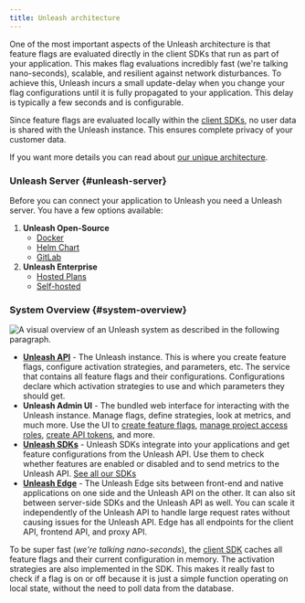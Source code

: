 ```yaml
---
title: Unleash architecture
---
```


One of the most important aspects of the Unleash architecture is that feature flags are evaluated directly in the client SDKs that run as part of your application. This makes flag evaluations incredibly fast (we're talking nano-seconds), scalable, and resilient against network disturbances. To achieve this, Unleash incurs a small update-delay when you change your flag configurations until it is fully propagated to your application. This delay is typically a few seconds and is configurable.

Since feature flags are evaluated locally within the [client SDKs](/reference/sdks), no user data is shared with the Unleash instance. This ensures complete privacy of your customer data.

If you want more details you can read about [our unique architecture](https://www.getunleash.io/blog/our-unique-architecture).

### Unleash Server {#unleash-server}

Before you can connect your application to Unleash you need a Unleash server. You have a few options available:

1. **Unleash Open-Source**
   - [Docker](../using-unleash/deploy/getting-started)
   - [Helm Chart](https://github.com/unleash/helm-charts/)
   - [GitLab](https://docs.gitlab.com/ee/operations/feature_flags.html#choose-a-client-library)
2. **Unleash Enterprise**
   - [Hosted Plans](https://www.getunleash.io/plans)
   - [Self-hosted](https://www.getunleash.io/blog/self-host-your-feature-toggle-system)

### System Overview {#system-overview}

![A visual overview of an Unleash system as described in the following paragraph.](/img/unleash-architecture-edge.png 'System Overview')

- [**Unleash API**](/reference/api/unleash) - The Unleash instance. This is where you create feature flags, configure activation strategies, and parameters, etc. The service that contains all feature flags and their configurations. Configurations declare which activation strategies to use and which parameters they should get.
- **Unleash Admin UI** - The bundled web interface for interacting with the Unleash instance. Manage flags, define strategies, look at metrics, and much more. Use the UI to [create feature flags](/how-to-create-feature-flag), [manage project access roles](../how-to/how-to-create-and-assign-custom-project-roles), [create API tokens](/reference/api-tokens-and-client-keys#create-an-api-token), and more.
- [**Unleash SDKs**](../reference/sdks) - Unleash SDKs integrate into your applications and get feature configurations from the Unleash API. Use them to check whether features are enabled or disabled and to send metrics to the Unleash API. [See all our SDKs](../reference/sdks)
- [**Unleash Edge**](../reference/unleash-edge) - The Unleash Edge sits between front-end and native applications on one side and the Unleash API on the other. It can also sit between server-side SDKs and the Unleash API as well. You can scale it independently of the Unleash API to handle large request rates without causing issues for the Unleash API. Edge has all endpoints for the client API, frontend API, and proxy API. 

To be super fast (_we're talking nano-seconds_), the [client SDK](../reference/sdks) caches all feature flags and their current configuration in memory. The activation strategies are also implemented in the SDK. This makes it really fast to check if a flag is on or off because it is just a simple function operating on local state, without the need to poll data from the database.
